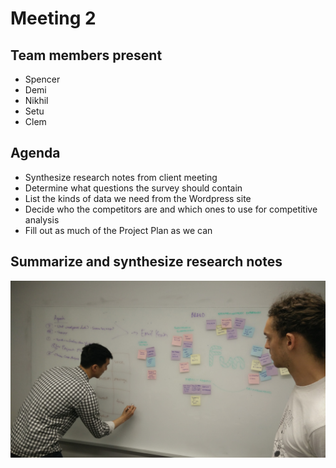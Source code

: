 # Meeting 2

## Team members present

- Spencer
- Demi
- Nikhil
- Setu
- Clem

## Agenda

- Synthesize research notes from client meeting
- Determine what questions the survey should contain
- List the kinds of data we need from the Wordpress site
- Decide who the competitors are and which ones to use for competitive analysis
- Fill out as much of the Project Plan as we can

## Summarize and synthesize research notes

![Affinity diagramming themes](/images/meeting2-affinity1.jpg) 



